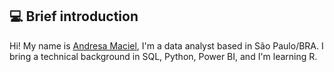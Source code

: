 <!-- Introdução -->
## 💻 Brief introduction

Hi!  My name is [Andresa Maciel](https://www.linkedin.com/in/andresamaciel/), I'm a data analyst based in São Paulo/BRA. I bring a technical background in SQL, Python, Power BI, and I'm learning R.


